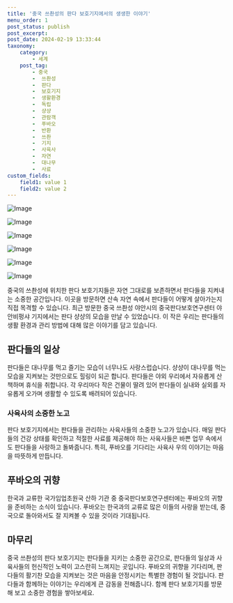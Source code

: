 ```yaml
---
title: '중국 쓰촨성의 판다 보호기지에서의 생생한 이야기'
menu_order: 1
post_status: publish
post_excerpt: 
post_date: 2024-02-19 13:33:44
taxonomy:
    category:
        - 세계
    post_tag:
        - 중국
        -  쓰촨성
        -  판다
        -  보호기지
        -  생활환경
        -  독립
        -  샹샹
        -  관람객
        -  푸바오
        -  반환
        -  쓰촨
        -  기지
        -  사육사
        -  자연
        -  대나무
        -  사료
custom_fields:
    field1: value 1
    field2: value 2
---
```


![Image](https://imgnews.pstatic.net/image/028/2024/02/13/0002676610_001_20240213145901070.jpg?type=w647)

![Image](https://imgnews.pstatic.net/image/028/2024/02/13/0002676610_002_20240213145901102.jpg?type=w647)

![Image](https://imgnews.pstatic.net/image/028/2024/02/13/0002676610_003_20240213145901129.jpg?type=w647)

![Image](https://imgnews.pstatic.net/image/028/2024/02/13/0002676610_004_20240213145901161.jpg?type=w647)

![Image](https://imgnews.pstatic.net/image/028/2024/02/13/0002676610_005_20240213145901296.jpg?type=w647)

![Image](https://imgnews.pstatic.net/image/028/2024/02/13/0002676610_006_20240213145901321.jpg?type=w647)

중국의 쓰촨성에 위치한 판다 보호기지들은 자연 그대로를 보존하면서 판다들을 지켜내는 소중한 공간입니다. 이곳을 방문하면 산속 자연 속에서 판다들이 어떻게 살아가는지 직접 목격할 수 있습니다. 최근 방문한 중국 쓰촨성 야안시의 중국판다보호연구센터 야안비펑샤 기지에서는 판다 샹샹의 모습을 만날 수 있었습니다. 이 작은 우리는 판다들의 생활 환경과 관리 방법에 대해 많은 이야기를 담고 있습니다.
## 판다들의 일상
판다들은 대나무를 먹고 즐기는 모습이 너무나도 사랑스럽습니다. 샹샹이 대나무를 먹는 모습을 지켜보는 것만으로도 힐링이 되곤 합니다. 판다들은 야외 우리에서 자유롭게 산책하며 휴식을 취합니다. 각 우리마다 작은 건물이 딸려 있어 판다들이 실내와 실외를 자유롭게 오가며 생활할 수 있도록 배려되어 있습니다.
### 사육사의 소중한 노고
판다 보호기지에서는 판다들을 관리하는 사육사들의 소중한 노고가 있습니다. 매일 판다들의 건강 상태를 확인하고 적절한 사료를 제공해야 하는 사육사들은 바쁜 업무 속에서도 판다들을 사랑하고 돌봐줍니다. 특히, 푸바오를 기다리는 사육사 우의 이야기는 마음을 따뜻하게 만듭니다.
## 푸바오의 귀향
한국과 교류한 국가임업초원국 산하 기관 중 중국판다보호연구센터에는 푸바오의 귀향을 준비하는 소식이 있습니다. 푸바오는 한국과의 교류로 많은 이들의 사랑을 받는데, 중국으로 돌아와서도 잘 지켜볼 수 있을 것이라 기대됩니다.
## 마무리
중국 쓰촨성의 판다 보호기지는 판다들을 지키는 소중한 공간으로, 판다들의 일상과 사육사들의 헌신적인 노력이 고스란히 느껴지는 곳입니다. 푸바오의 귀향을 기다리며, 판다들의 활기찬 모습을 지켜보는 것은 마음을 안정시키는 특별한 경험이 될 것입니다. 판다들과 함께하는 이야기는 우리에게 큰 감동을 전해줍니다. 함께 판다 보호기지를 방문해 보고 소중한 경험을 쌓아보세요.
